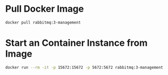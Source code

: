 # Pull Docker Image
``` bash
docker pull rabbitmq:3-management
```

# Start an Container Instance from Image
``` bash
docker run --rm -it -p 15672:15672 -p 5672:5672 rabbitmq:3-management
```